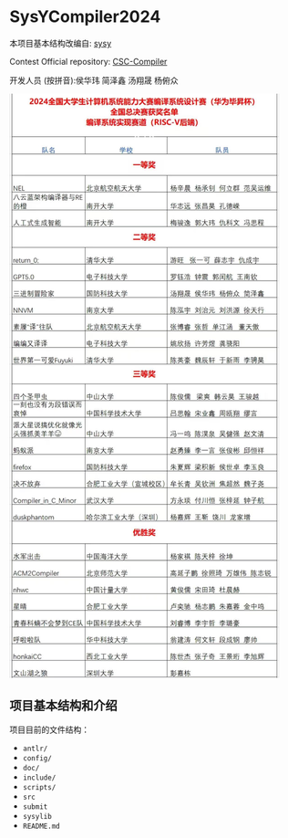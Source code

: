 # SysYCompiler2024

本项目基本结构改编自: [sysy](https://gitee.com/xsu1989/sysy.git)

Contest Official repository: [CSC-Compiler](https://gitlab.eduxiji.net/csc1/nscscc)

开发人员 (按拼音):侯华玮 简泽鑫 汤翔晟 杨俯众

![final results](assets/final.jpg)

## 项目基本结构和介绍

项目目前的文件结构：

- `antlr/`
- `config/`
- `doc/`
- `include/`
- `scripts/`
- `src`
- `submit`
- `sysylib`
- `README.md`